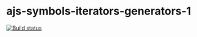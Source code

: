 # ajs-symbols-iterators-generators-1
[![Build status](https://ci.appveyor.com/api/projects/status/t2936cp4f7uv5bem?svg=true)](https://ci.appveyor.com/project/Anna7682/ajs-iterator)
